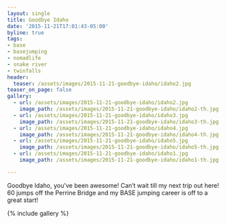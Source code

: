 ```yaml
---
layout: single
title: Goodbye Idaho
date: '2015-11-21T17:01:43-05:00'
byline: true
tags:
- base
- basejumping
- nomadlife
- snake river
- twinfalls
header:
  teaser: /assets/images/2015-11-21-goodbye-idaho/idaho2.jpg
teaser_on_page: false
gallery:
  - url: /assets/images/2015-11-21-goodbye-idaho/idaho2.jpg
    image_path: /assets/images/2015-11-21-goodbye-idaho/idaho2-th.jpg
  - url: /assets/images/2015-11-21-goodbye-idaho/idaho3.jpg
    image_path: /assets/images/2015-11-21-goodbye-idaho/idaho3-th.jpg
  - url: /assets/images/2015-11-21-goodbye-idaho/idaho4.jpg
    image_path: /assets/images/2015-11-21-goodbye-idaho/idaho4-th.jpg
  - url: /assets/images/2015-11-21-goodbye-idaho/idaho5.jpg
    image_path: /assets/images/2015-11-21-goodbye-idaho/idaho5-th.jpg
  - url: /assets/images/2015-11-21-goodbye-idaho/idaho1.jpg
    image_path: /assets/images/2015-11-21-goodbye-idaho/idaho1-th.jpg

---
```


Goodbye Idaho, you’ve been awesome! Can’t wait till my next trip out here! 60 jumps off the Perrine Bridge and my BASE jumping career is off to a great start!

{% include gallery %}
